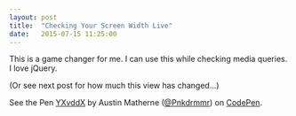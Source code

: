 ```yaml
---
layout: post
title:  "Checking Your Screen Width Live"
date:   2015-07-15 11:25:00
---
```

This is a game changer for me. I can use this while checking media queries. I love jQuery. 

(Or see next post for how much this view has changed...)
<!--excerpt break-->
<div class="codepen-input">
<p data-height="316" data-theme-id="0" data-slug-hash="YXvddX" data-default-tab="result" data-user="Pnkdrmmr" class='codepen'>See the Pen <a href='http://codepen.io/Pnkdrmmr/pen/YXvddX/'>YXvddX</a> by Austin Matherne (<a href='http://codepen.io/Pnkdrmmr'>@Pnkdrmmr</a>) on <a href='http://codepen.io'>CodePen</a>.</p>
<script async src="//assets.codepen.io/assets/embed/ei.js"></script> 
</div>